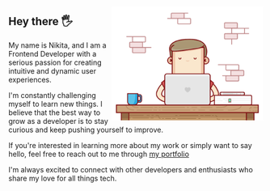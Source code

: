 <a target="_blank" href="https://github.com/No-colour-you-like/No-colour-you-like/blob/main/developer.gif"><img width="300" align="right"
        src="https://github.com/No-colour-you-like/No-colour-you-like/blob/main/developer.gif"></a>

## Hey there :raised_hand_with_fingers_splayed:

My name is Nikita, and I am a Frontend Developer with a serious passion for creating intuitive and dynamic user experiences.

I'm constantly challenging myself to learn new things. I believe that the best way to grow as a developer is to stay curious and keep pushing yourself to improve.

If you're interested in learning more about my work or simply want to say hello, feel free to reach out to me through [my portfolio](https://nikita-savkin.github.io)
<br>

I'm always excited to connect with other developers and enthusiasts who share my love for all things tech. 

